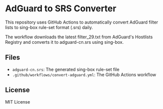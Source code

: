# AdGuard to SRS Converter

This repository uses GitHub Actions to automatically convert AdGuard filter lists to sing-box rule-set format (.srs) daily.

The workflow downloads the latest filter_29.txt from AdGuard's Hostlists Registry and converts it to adguard-cn.srs using sing-box.

## Files

- `adguard-cn.srs`: The generated sing-box rule-set file
- `.github/workflows/convert-adguard.yml`: The GitHub Actions workflow

## License

MIT License